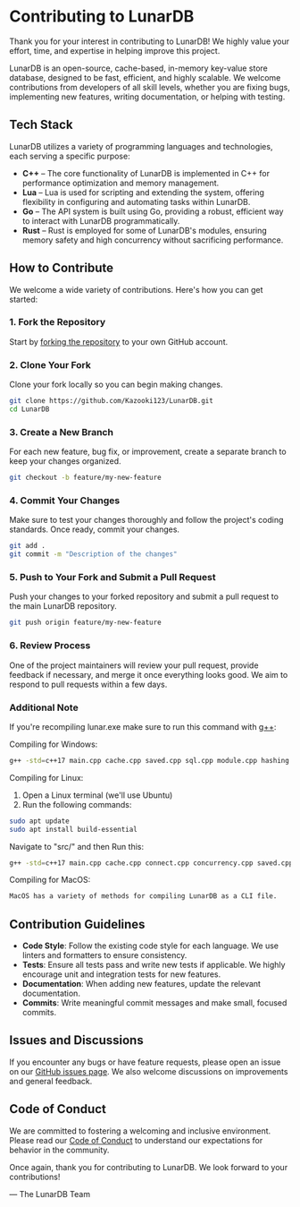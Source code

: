 # Contributing to LunarDB

Thank you for your interest in contributing to LunarDB! We highly value your effort, time, and expertise in helping improve this project.

LunarDB is an open-source, cache-based, in-memory key-value store database, designed to be fast, efficient, and highly scalable. We welcome contributions from developers of all skill levels, whether you are fixing bugs, implementing new features, writing documentation, or helping with testing.

## Tech Stack

LunarDB utilizes a variety of programming languages and technologies, each serving a specific purpose:

- **C++** – The core functionality of LunarDB is implemented in C++ for performance optimization and memory management.
- **Lua** – Lua is used for scripting and extending the system, offering flexibility in configuring and automating tasks within LunarDB.
- **Go** – The API system is built using Go, providing a robust, efficient way to interact with LunarDB programmatically.
- **Rust** – Rust is employed for some of LunarDB's modules, ensuring memory safety and high concurrency without sacrificing performance.

## How to Contribute

We welcome a wide variety of contributions. Here's how you can get started:

### 1. Fork the Repository

Start by [forking the repository](https://github.com/Kazooki123/LunarDB/fork) to your own GitHub account.

### 2. Clone Your Fork

Clone your fork locally so you can begin making changes.

```bash
git clone https://github.com/Kazooki123/LunarDB.git
cd LunarDB
```

### 3. Create a New Branch

For each new feature, bug fix, or improvement, create a separate branch to keep your changes organized.

```bash
git checkout -b feature/my-new-feature
```

### 4. Commit Your Changes

Make sure to test your changes thoroughly and follow the project's coding standards. Once ready, commit your changes.

```bash
git add .
git commit -m "Description of the changes"
```

### 5. Push to Your Fork and Submit a Pull Request

Push your changes to your forked repository and submit a pull request to the main LunarDB repository.

```bash
git push origin feature/my-new-feature
```

### 6. Review Process

One of the project maintainers will review your pull request, provide feedback if necessary, and merge it once everything looks good. We aim to respond to pull requests within a few days.

### Additional Note

If you're recompiling lunar.exe make sure to run this command with [g++](https://gcc.gnu.org/):

Compiling for Windows:

```bash
g++ -std=c++17 main.cpp cache.cpp saved.cpp sql.cpp module.cpp hashing.cpp -o ../bin/lunar.exe
```

Compiling for Linux:

1. Open a Linux terminal (we'll use Ubuntu)
2. Run the following commands:

```bash
sudo apt update
sudo apt install build-essential
```

Navigate to "src/" and then
Run this:

```bash
g++ -std=c++17 main.cpp cache.cpp connect.cpp concurrency.cpp saved.cpp sql.cpp module.cpp hashing.cpp -I/usr/include/lua5.4 -llua5.4 -o ../bin/lunar
```

Compiling for MacOS:

```bash
MacOS has a variety of methods for compiling LunarDB as a CLI file.
```

## Contribution Guidelines

- **Code Style**: Follow the existing code style for each language. We use linters and formatters to ensure consistency.
- **Tests**: Ensure all tests pass and write new tests if applicable. We highly encourage unit and integration tests for new features.
- **Documentation**: When adding new features, update the relevant documentation.
- **Commits**: Write meaningful commit messages and make small, focused commits.

## Issues and Discussions

If you encounter any bugs or have feature requests, please open an issue on our [GitHub issues page](https://github.com/Kazooki123/LunarDB/issues). We also welcome discussions on improvements and general feedback.

## Code of Conduct

We are committed to fostering a welcoming and inclusive environment. Please read our [Code of Conduct](CODE_OF_CONDUCT) to understand our expectations for behavior in the community.

Once again, thank you for contributing to LunarDB. We look forward to your contributions!

— The LunarDB Team
